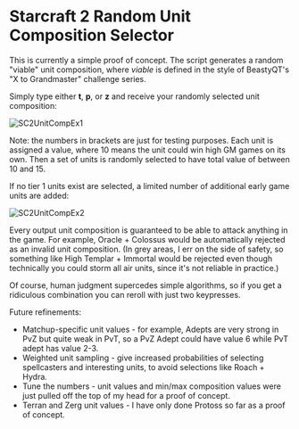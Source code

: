 # Starcraft 2 Random Unit Composition Selector

This is currently a simple proof of concept.  The script generates a random "viable" unit composition, where *viable* is defined in the style of BeastyQT's "X to Grandmaster" challenge series.

Simply type either **t**, **p**, or **z** and receive your randomly selected unit composition:

![SC2UnitCompEx1](https://user-images.githubusercontent.com/37650759/114107400-ccdc6400-9885-11eb-94fe-28782e5093ec.gif)

Note: the numbers in brackets are just for testing purposes.  Each unit is assigned a value, where 10 means the unit could win high GM games on its own.  Then a set of units is randomly selected to have total value of between 10 and 15.

If no tier 1 units exist are selected, a limited number of additional early game units are added:

![SC2UnitCompEx2](https://user-images.githubusercontent.com/37650759/114108153-5f313780-9887-11eb-862b-512fea606214.gif)

Every output unit composition is guaranteed to be able to attack anything in the game.  For example, Oracle + Colossus would be automatically rejected as an invalid unit composition.  (In grey areas, I err on the side of safety, so something like High Templar + Immortal would be rejected even though technically you could storm all air units, since it's not reliable in practice.)

Of course, human judgment supercedes simple algorithms, so if you get a ridiculous combination you can reroll with just two keypresses.

Future refinements:
 * Matchup-specific unit values - for example, Adepts are very strong in PvZ but quite weak in PvT, so a PvZ Adept could have value 6 while PvT adept has value 2-3.
 * Weighted unit sampling - give increased probabilities of selecting spellcasters and interesting units, to avoid selections like Roach + Hydra.
 * Tune the numbers - unit values and min/max composition values were just pulled off the top of my head for a proof of concept.
 * Terran and Zerg unit values - I have only done Protoss so far as a proof of concept.
